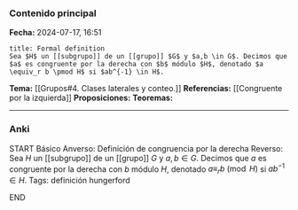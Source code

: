 ### Contenido principal

**Fecha:** 2024-07-17, 16:51

```ad-formal
title: Formal definition
Sea $H$ un [[subgrupo]] de un [[grupo]] $G$ y $a,b \in G$. Decimos que $a$ es congruente por la derecha con $b$ módulo $H$, denotado $a \equiv_r b \pmod H$ si $ab^{-1} \in H$.
```

**Tema:** [[Grupos#4. Clases laterales y conteo.]]
**Referencias:** [[Congruente por la izquierda]]
**Proposiciones:**
**Teoremas:**

---
### Anki

START
Básico
Anverso: Definición de congruencia por la derecha
Reverso: Sea $H$ un [[subgrupo]] de un [[grupo]] $G$ y $a,b \in G$. Decimos que $a$ es congruente por la derecha con $b$ módulo $H$, denotado $a \equiv_r b \pmod H$ si $ab^{-1} \in H$.
Tags: definición hungerford
<!--ID: 1721893777283-->
END
